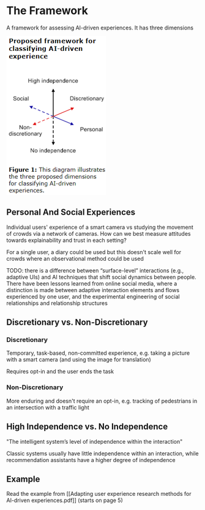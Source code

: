 # The Framework
A framework for assessing AI-driven experiences. It has three dimensions

![The framework's three dimensions](three-dimensions.png)

## Personal And Social Experiences
Individual users' experience of a smart camera vs studying the movement of crowds via a network of cameras. How can we best measure attitudes towards explainability and trust in each setting?

For a single user, a diary could be used but this doesn't scale well for crowds where an observational method could be used

TODO:
there is a difference between 
“surface-level” interactions (e.g., adaptive UIs) and AI 
techniques that shift social dynamics between people. 
There have been lessons learned from online social 
media, where a distinction is made between adaptive 
interaction elements and flows experienced by one 
user, and the experimental engineering of social 
relationships and relationship structures

## Discretionary vs. Non-Discretionary

### Discretionary
Temporary, task-based, non-committed experience, e.g. taking a picture with a smart camera (and using the image for translation)

Requires opt-in and the user ends the task

### Non-Discretionary
More enduring and doesn't require an opt-in, e.g. tracking of pedestrians in an intersection with a traffic light

## High Independence vs. No Independence
"The intelligent system’s level of independence within the interaction"

Classic systems usually have little independence within an interaction, while recommendation assistants have a higher degree of independence

## Example
Read the example from [[Adapting user experience research methods for AI-driven experiences.pdf]] (starts on page 5)
